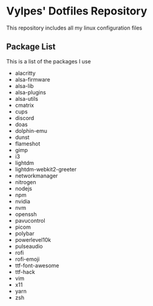 # Vylpes' Dotfiles Repository

This repository includes all my linux configuration files

## Package List

This is a list of the packages I use

- alacritty
- alsa-firmware
- alsa-lib
- alsa-plugins
- alsa-utils
- cmatrix
- cups
- discord
- doas
- dolphin-emu
- dunst
- flameshot
- gimp
- i3
- lightdm
- lightdm-webkit2-greeter
- networkmanager
- nitrogen
- nodejs
- npm
- nvidia
- nvm
- openssh
- pavucontrol
- picom
- polybar
- powerlevel10k
- pulseaudio
- rofi
- rofi-emoji
- ttf-font-awesome
- ttf-hack
- vim
- x11
- yarn
- zsh

